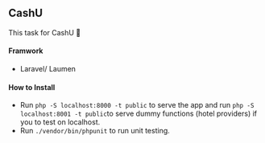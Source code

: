 
## CashU 

This task for CashU :gift_heart:
  
  #### Framwork
  * Laravel/ Laumen

#### How to Install
* Run `php -S localhost:8000 -t public` to serve the app and run `php -S localhost:8001 -t public`to serve dummy functions (hotel providers) if you to test on localhost.
* Run `./vendor/bin/phpunit` to run unit testing.